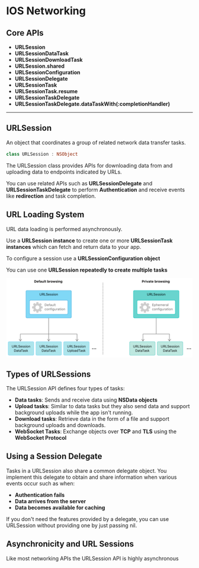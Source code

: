 # IOS Networking

## Core APIs
* **URLSession**
* **URLSessionDataTask**
* **URLSessionDownloadTask**
* **URLSession.shared**
* **URLSessionConfiguration**
* **URLSessionDelegate**
* **URLSessionTask**
* **URLSessionTask.resume**
* **URLSessionTaskDelegate**
* **URLSessionTaskDelegate.dataTaskWith(:completionHandler)**

- - -

## URLSession

An object that coordinates a group of related network data transfer tasks.

```swift
class URLSession : NSObject
```

The URLSession class provides APIs for downloading data from and uploading data to endpoints indicated by URLs.

You can use related APIs such as **URLSessionDelegate** and **URLSessionTaskDelegate** to perform **Authentication** and receive events like **redirection** and task completion.

## URL Loading System

URL data loading is performed asynchronously.

Use a **URLSession instance** to create one or more **URLSessionTask instances** which can fetch and return data to your app.

To configure a session use a **URLSessionConfiguration object**

You can use one **URLSession repeatedly to create multiple tasks**

!["URL Loading System"](../../6789dd96-afdc-4c18-b8eb-01f9012dc04d-2.png)

## Types of URLSessions

The URLSession API defines four types of tasks:

* **Data tasks**: Sends and receive data using **NSData objects**
* **Upload tasks**: Similar to data tasks but they also send data and support background uploads while the app isn't running.
* **Download tasks**: Retrieve data in the form of a file and support background uploads and downloads.
* **WebSocket Tasks**: Exchange objects over **TCP** and **TLS** using the **WebSocket Protocol**

## Using a Session Delegate

Tasks in a URLSession also share a common delegate object. You implement this delegate to obtain and share information when various events occur such as when:

* **Authentication fails**
* **Data arrives from the server**
* **Data becomes available for caching**

If you don't need the features provided by a delegate, you can use URLSession without providing one by just passing nil.

## Asynchronicity and URL Sessions

Like most networking APIs the URLSession API is highly asynchronous 



